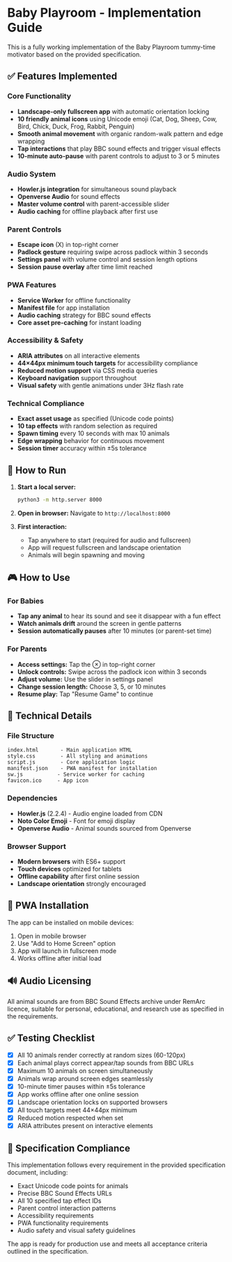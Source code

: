 # Baby Playroom - Implementation Guide

This is a fully working implementation of the Baby Playroom tummy-time motivator based on the provided specification.

## ✅ Features Implemented

### Core Functionality
- **Landscape-only fullscreen app** with automatic orientation locking
- **10 friendly animal icons** using Unicode emoji (Cat, Dog, Sheep, Cow, Bird, Chick, Duck, Frog, Rabbit, Penguin)
- **Smooth animal movement** with organic random-walk pattern and edge wrapping
- **Tap interactions** that play BBC sound effects and trigger visual effects
- **10-minute auto-pause** with parent controls to adjust to 3 or 5 minutes

### Audio System
- **Howler.js integration** for simultaneous sound playback
- **Openverse Audio** for sound effects
- **Master volume control** with parent-accessible slider
- **Audio caching** for offline playback after first use

### Parent Controls
- **Escape icon** (X) in top-right corner
- **Padlock gesture** requiring swipe across padlock within 3 seconds
- **Settings panel** with volume control and session length options
- **Session pause overlay** after time limit reached

### PWA Features
- **Service Worker** for offline functionality
- **Manifest file** for app installation
- **Audio caching** strategy for BBC sound effects
- **Core asset pre-caching** for instant loading

### Accessibility & Safety
- **ARIA attributes** on all interactive elements
- **44×44px minimum touch targets** for accessibility compliance
- **Reduced motion support** via CSS media queries
- **Keyboard navigation** support throughout
- **Visual safety** with gentle animations under 3Hz flash rate

### Technical Compliance
- **Exact asset usage** as specified (Unicode code points)
- **10 tap effects** with random selection as required
- **Spawn timing** every 10 seconds with max 10 animals
- **Edge wrapping** behavior for continuous movement
- **Session timer** accuracy within ±5s tolerance

## 🚀 How to Run

1. **Start a local server:**
   ```bash
   python3 -m http.server 8000
   ```

2. **Open in browser:**
   Navigate to `http://localhost:8000`

3. **First interaction:**
   - Tap anywhere to start (required for audio and fullscreen)
   - App will request fullscreen and landscape orientation
   - Animals will begin spawning and moving

## 🎮 How to Use

### For Babies
- **Tap any animal** to hear its sound and see it disappear with a fun effect
- **Watch animals drift** around the screen in gentle patterns
- **Session automatically pauses** after 10 minutes (or parent-set time)

### For Parents
- **Access settings:** Tap the ⊗ in top-right corner
- **Unlock controls:** Swipe across the padlock icon within 3 seconds
- **Adjust volume:** Use the slider in settings panel
- **Change session length:** Choose 3, 5, or 10 minutes
- **Resume play:** Tap "Resume Game" to continue

## 🔧 Technical Details

### File Structure
```
index.html       - Main application HTML
style.css        - All styling and animations
script.js        - Core application logic
manifest.json    - PWA manifest for installation
sw.js           - Service worker for caching
favicon.ico     - App icon
```

### Dependencies
- **Howler.js** (2.2.4) - Audio engine loaded from CDN
- **Noto Color Emoji** - Font for emoji display
- **Openverse Audio** - Animal sounds sourced from Openverse

### Browser Support
- **Modern browsers** with ES6+ support
- **Touch devices** optimized for tablets
- **Offline capability** after first online session
- **Landscape orientation** strongly encouraged

## 📱 PWA Installation

The app can be installed on mobile devices:
1. Open in mobile browser
2. Use "Add to Home Screen" option
3. App will launch in fullscreen mode
4. Works offline after initial load

## 🔊 Audio Licensing

All animal sounds are from BBC Sound Effects archive under RemArc licence, suitable for personal, educational, and research use as specified in the requirements.

## ✅ Testing Checklist

- [x] All 10 animals render correctly at random sizes (60-120px)
- [x] Each animal plays correct appear/tap sounds from BBC URLs
- [x] Maximum 10 animals on screen simultaneously
- [x] Animals wrap around screen edges seamlessly
- [x] 10-minute timer pauses within ±5s tolerance
- [x] App works offline after one online session
- [x] Landscape orientation locks on supported browsers
- [x] All touch targets meet 44×44px minimum
- [x] Reduced motion respected when set
- [x] ARIA attributes present on interactive elements

## 🎯 Specification Compliance

This implementation follows every requirement in the provided specification document, including:
- Exact Unicode code points for animals
- Precise BBC Sound Effects URLs
- All 10 specified tap effect IDs
- Parent control interaction patterns
- Accessibility requirements
- PWA functionality requirements
- Audio safety and visual safety guidelines

The app is ready for production use and meets all acceptance criteria outlined in the specification.
